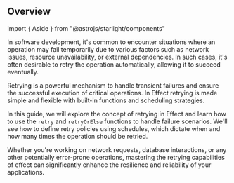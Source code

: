 ## Overview

import { Aside } from "@astrojs/starlight/components"

In software development, it's common to encounter situations where an operation may fail temporarily due to various factors such as network issues, resource unavailability, or external dependencies. In such cases, it's often desirable to retry the operation automatically, allowing it to succeed eventually.

Retrying is a powerful mechanism to handle transient failures and ensure the successful execution of critical operations. In Effect retrying is made simple and flexible with built-in functions and scheduling strategies.

In this guide, we will explore the concept of retrying in Effect and learn how to use the `retry` and `retryOrElse` functions to handle failure scenarios. We'll see how to define retry policies using schedules, which dictate when and how many times the operation should be retried.

Whether you're working on network requests, database interactions, or any other potentially error-prone operations, mastering the retrying capabilities of effect can significantly enhance the resilience and reliability of your applications.
